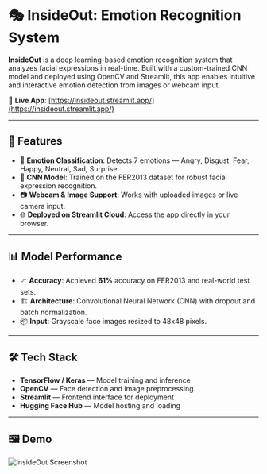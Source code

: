 # 🎭 InsideOut: Emotion Recognition System

**InsideOut** is a deep learning-based emotion recognition system that analyzes facial expressions in real-time. Built with a custom-trained CNN model and deployed using OpenCV and Streamlit, this app enables intuitive and interactive emotion detection from images or webcam input.

🔗 **Live App**: [https://insideout.streamlit.app/](https://insideout.streamlit.app/)

---

## 🚀 Features

- 🎯 **Emotion Classification**: Detects 7 emotions — Angry, Disgust, Fear, Happy, Neutral, Sad, Surprise.
- 🧠 **CNN Model**: Trained on the FER2013 dataset for robust facial expression recognition.
- 📷 **Webcam & Image Support**: Works with uploaded images or live camera input.
- 🌐 **Deployed on Streamlit Cloud**: Access the app directly in your browser.

---

## 📊 Model Performance

- 📈 **Accuracy**: Achieved **61%** accuracy on FER2013 and real-world test sets.
- 🏗️ **Architecture**: Convolutional Neural Network (CNN) with dropout and batch normalization.
- 📦 **Input**: Grayscale face images resized to 48x48 pixels.

---

## 🛠️ Tech Stack

- **TensorFlow / Keras** — Model training and inference
- **OpenCV** — Face detection and image preprocessing
- **Streamlit** — Frontend interface for deployment
- **Hugging Face Hub** — Model hosting and loading

---

## 🖼️ Demo

![InsideOut Screenshot](https://raw.githubusercontent.com/TheAhsanFarabi/InsideOut/main/screenshot.png)

